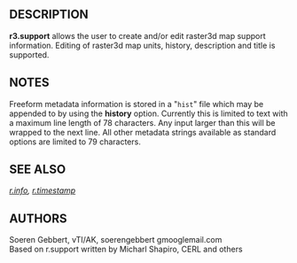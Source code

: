 ## DESCRIPTION

**r3.support** allows the user to create and/or edit raster3d map
support information. Editing of raster3d map units, history, description
and title is supported.

## NOTES

Freeform metadata information is stored in a \"`hist`\" file which may
be appended to by using the **history** option. Currently this is
limited to text with a maximum line length of 78 characters. Any input
larger than this will be wrapped to the next line. All other metadata
strings available as standard options are limited to 79 characters.

## SEE ALSO

*[r.info](r3.info.html), [r.timestamp](r3.timestamp.html)*

## AUTHORS

Soeren Gebbert, vTI/AK, soerengebbert gmooglemail.com\
Based on r.support written by Micharl Shapiro, CERL and others

